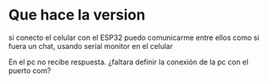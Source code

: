 # Que hace la version
si conecto el celular con el ESP32 puedo comunicarme entre ellos como si fuera un chat, usando serial monitor en el celular

En el pc no recibe respuesta. ¿faltara definir la conexión de la pc con el puerto com?
